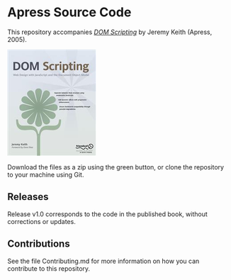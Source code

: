 # Apress Source Code

This repository accompanies [*DOM Scripting*](http://www.apress.com/9781590595336) by Jeremy Keith (Apress, 2005).

![Cover image](9781590595336.jpg)

Download the files as a zip using the green button, or clone the repository to your machine using Git.

## Releases

Release v1.0 corresponds to the code in the published book, without corrections or updates.

## Contributions

See the file Contributing.md for more information on how you can contribute to this repository.
